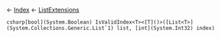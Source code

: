 ← [Index](Api-Index) ← [ListExtensions](System.Collections.Generic.ListExtensions)

```csharp[bool](System.Boolean) IsValidIndex<T><[T]()>([List<T>](System.Collections.Generic.List`1) list, [int](System.Int32) index)```